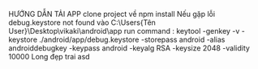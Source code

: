 HƯỚNG DẪN TẢI APP
clone project về npm install
Nếu gặp lỗi debug.keystore not found
vào C:\Users\{Tên User}\Desktop\vikaki\android\app
run command : keytool -genkey -v -keystore ./android/app/debug.keystore -storepass android -alias androiddebugkey -keypass android -keyalg RSA -keysize 2048 -validity 10000
Long đẹp trai asd
